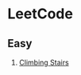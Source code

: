 # LeetCode

## Easy
1. [Climbing Stairs](https://leetcode.com/problems/climbing-stairs/description/?envType=daily-question&envId=2024-01-18)
